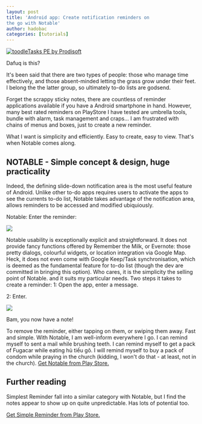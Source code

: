 ```yaml
---
layout: post
title: 'Android app: Create notification reminders on
the go with Notable'
author: hadobac
categories: [tutorials]
---
```


[![](https://lh4.ggpht.com/BdxsbyDqlMrzS5WTlm8gRfhwaVxo61EITjlrbV_m-NsM6dL7qgwavmAdSBUDuynhwQ "toodleTasks PE by Prodisoft")](https://play.google.com/store/apps/details?id=ch.prodisoft.toodletasks&feature=also_installed#?t=W251bGwsMSwxLDEwNCwiY2gucHJvZGlzb2Z0LnRvb2RsZXRhc2tzIl0.)

Dafuq is this?

It's been said that there are two types of people: those who manage time
effectively, and those absent-minded letting the grass grow under their
feet. I belong the the latter group, so ultimately to-do lists are
godsend.

Forget the scrappy sticky notes, there are countless of reminder
applications available if you have a Android smartphone in hand.
However, many best rated reminders on PlayStore I have tested are
umbrella tools, bundle with alarm, task management and craps... I am
frustrated with chains of menus and boxes, just to create a new
reminder.

What I want is simplicity and efficiently. Easy to create, easy to view.
That's when Notable comes along.

## NOTABLE - Simple concept & design, huge practicality

Indeed, the defining slide-down notification area is the most useful
feature of Android. Unlike other to-do apps requires users to activate
the apps to see the currents to-do list, Notable takes advantage of the
notification area, allows reminders to be accessed and modified
ubiquiously.

Notable: Enter the reminder:

[![](http://img40.imageshack.us/img40/9009/screenshot2013061017011.png)](https://play.google.com/store/apps/details?id=com.icechen1.notable)


Notable usability is exceptionally
explicit and straightforward. It does not provide fancy functions
offered by Remember the Milk, or Evernote: those pretty dialogs,
colourful widgets, or location integration via Google Map. Heck, it does
not even come with Google Keep/Task synchronisation, which is deemed as
the fundamental feature for to-do list (though the dev are committed in
bringing this option). Who cares, it is the simplicity the selling point
of Notable. and it suits my particular needs. Two steps it takes to
create a reminder: 1: Open the app, enter a message.

2: Enter.

[![](http://img69.imageshack.us/img69/6123/screenshot2013061017013.png)](http://img69.imageshack.us/img69/6123/screenshot2013061017013.png)

Bam, you now have a note!

To remove the reminder, either tapping on them, or swiping them away.
Fast and simple. With Notable, I am well-inform everywhere I go. I can
remind myself to sent a mail while brushing teeth. I can remind myself
to get a pack of Fugacar while eating hủ tiếu gõ. I will remind myself
to buy a pack of condom while praying in the church (kidding, I won't do
that - at least, not in the church). [Get Notable from Play
Store.](https://play.google.com/store/apps/details?id=com.icechen1.notable)

## Further reading

Simplest Reminder fall into a similar category with Notable, but I find
the notes appear to show up on quite unpredictable. Has lots of
potential too.

[Get Simple Reminder from Play
Store.](https://play.google.com/store/apps/details?id=com.gadgetjudge.simplestreminder)
